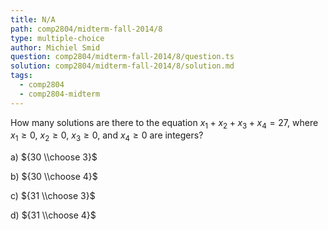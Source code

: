 ```yaml
---
title: N/A
path: comp2804/midterm-fall-2014/8
type: multiple-choice
author: Michiel Smid
question: comp2804/midterm-fall-2014/8/question.ts
solution: comp2804/midterm-fall-2014/8/solution.md
tags:
  - comp2804
  - comp2804-midterm
---
```


How many solutions are there to the equation $x_1 + x_2 + x_3 + x_4 = 27$, where $x_1 \geq 0$, $x_2 \geq 0$, $x_3 \geq 0$, and $x_4 \geq 0$ are integers?

a) ${30 \\choose 3}$

b) ${30 \\choose 4}$

c) ${31 \\choose 3}$

d) ${31 \\choose 4}$